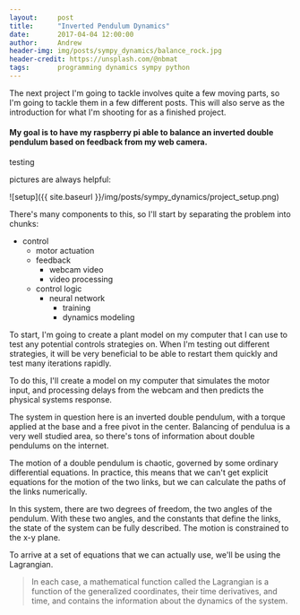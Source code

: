 ```yaml
---
layout:     post
title:      "Inverted Pendulum Dynamics"
date:       2017-04-04 12:00:00
author:     Andrew
header-img: img/posts/sympy_dynamics/balance_rock.jpg
header-credit: https://unsplash.com/@nbmat
tags:       programming dynamics sympy python
---
```


The next project I'm going to tackle involves quite a few moving parts, so I'm going to tackle them in a few different posts.  This will also serve as the introduction for what I'm shooting for as a finished project.

#### My goal is to have my raspberry pi able to balance an inverted double pendulum based on feedback from my web camera.

testing

pictures are always helpful:

![setup]({{ site.baseurl }}/img/posts/sympy_dynamics/project_setup.png)

There's many components to this, so I'll start by separating the problem into chunks:
* control
    * motor actuation
    * feedback
        * webcam video
        * video processing
    * control logic
        * neural network
            * training
            * dynamics modeling

To start, I'm going to create a plant model on my computer that I can use to test any potential controls strategies on.  When I'm testing out different strategies, it will be very beneficial to be able to restart them quickly and test many iterations rapidly.

To do this, I'll create a model on my computer that simulates the motor input, and processing delays from the webcam and then predicts the physical systems response.

The system in question here is an inverted double pendulum, with a torque applied at the base and a free pivot in the center.  Balancing of pendulua is a very well studied area, so there's tons of information about double pendulums on the internet.

The motion of a double pendulum is chaotic, governed by some ordinary differential equations.  In practice, this means that we can't get explicit equations for the motion of the two links, but we can calculate the paths of the links numerically.

In this system, there are two degrees of freedom, the two angles of the pendulum.  With these two angles, and the constants that define the links, the state of the system can be fully described.  The motion is constrained to the x-y plane.

To arrive at a set of equations that we can actually use, we'll be using the Lagrangian.

> In each case, a mathematical function called the Lagrangian is a function of the generalized coordinates, their time derivatives, and time, and contains the information about the dynamics of the system.
